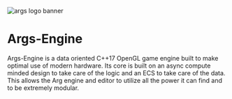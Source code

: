 ![args logo banner](https://cdn.discordapp.com/attachments/448616491416551438/700405124589420675/Args-banner-long.png)
# Args-Engine
Args-Engine is a data oriented C++17 OpenGL game engine built to make optimal use of modern hardware. Its core is built on an async compute minded design to take care of the logic and an ECS to take care of the data. This allows the Arg engine and editor to utilize all the power it can find and to be extremely modular.
